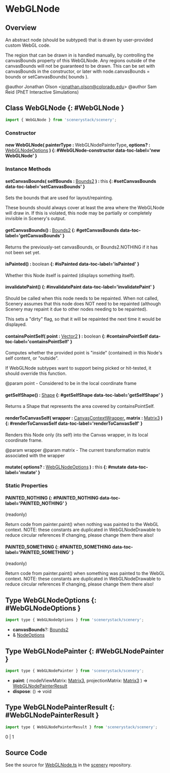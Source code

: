 # WebGLNode

## Overview

An abstract node (should be subtyped) that is drawn by user-provided custom WebGL code.

The region that can be drawn in is handled manually, by controlling the canvasBounds property of this WebGLNode.
Any regions outside of the canvasBounds will not be guaranteed to be drawn. This can be set with canvasBounds in the
constructor, or later with node.canvasBounds = bounds or setCanvasBounds( bounds ).

@author Jonathan Olson &lt;jonathan.olson@colorado.edu&gt;
@author Sam Reid (PhET Interactive Simulations)

## Class WebGLNode {: #WebGLNode }


```js
import { WebGLNode } from 'scenerystack/scenery';
```
### Constructor

#### new WebGLNode( painterType : <span style="font-weight: 400;">WebGLNodePainterType</span>, options? : <span style="font-weight: 400;">[WebGLNodeOptions](../scenery/WebGLNode.md#WebGLNodeOptions)</span> ) {: #WebGLNode-constructor data-toc-label='new WebGLNode' }

### Instance Methods

#### setCanvasBounds( selfBounds : <span style="font-weight: 400;">[Bounds2](../dot/Bounds2.md)</span> ) : <span style="font-weight: 400;"><span style="color: hsla(calc(var(--md-hue) + 180deg),80%,40%,1);">this</span></span> {: #setCanvasBounds data-toc-label='setCanvasBounds' }

Sets the bounds that are used for layout/repainting.

These bounds should always cover at least the area where the WebGLNode will draw in. If this is violated, this
node may be partially or completely invisible in Scenery's output.

#### getCanvasBounds() : <span style="font-weight: 400;">[Bounds2](../dot/Bounds2.md)</span> {: #getCanvasBounds data-toc-label='getCanvasBounds' }

Returns the previously-set canvasBounds, or Bounds2.NOTHING if it has not been set yet.

#### isPainted() : <span style="font-weight: 400;"><span style="color: hsla(calc(var(--md-hue) + 180deg),80%,40%,1);">boolean</span></span> {: #isPainted data-toc-label='isPainted' }

Whether this Node itself is painted (displays something itself).

#### invalidatePaint() {: #invalidatePaint data-toc-label='invalidatePaint' }

Should be called when this node needs to be repainted. When not called, Scenery assumes that this node does
NOT need to be repainted (although Scenery may repaint it due to other nodes needing to be repainted).

This sets a "dirty" flag, so that it will be repainted the next time it would be displayed.

#### containsPointSelf( point : <span style="font-weight: 400;">[Vector2](../dot/Vector2.md)</span> ) : <span style="font-weight: 400;"><span style="color: hsla(calc(var(--md-hue) + 180deg),80%,40%,1);">boolean</span></span> {: #containsPointSelf data-toc-label='containsPointSelf' }

Computes whether the provided point is "inside" (contained) in this Node's self content, or "outside".

If WebGLNode subtypes want to support being picked or hit-tested, it should override this function.

@param point - Considered to be in the local coordinate frame

#### getSelfShape() : <span style="font-weight: 400;">[Shape](../kite/Shape.md)</span> {: #getSelfShape data-toc-label='getSelfShape' }

Returns a Shape that represents the area covered by containsPointSelf.

#### renderToCanvasSelf( wrapper : <span style="font-weight: 400;">[CanvasContextWrapper](../scenery/CanvasContextWrapper.md)</span>, matrix : <span style="font-weight: 400;">[Matrix3](../dot/Matrix3.md)</span> ) {: #renderToCanvasSelf data-toc-label='renderToCanvasSelf' }

Renders this Node only (its self) into the Canvas wrapper, in its local coordinate frame.

@param wrapper
@param matrix - The current transformation matrix associated with the wrapper

#### mutate( options? : <span style="font-weight: 400;">[WebGLNodeOptions](../scenery/WebGLNode.md#WebGLNodeOptions)</span> ) : <span style="font-weight: 400;"><span style="color: hsla(calc(var(--md-hue) + 180deg),80%,40%,1);">this</span></span> {: #mutate data-toc-label='mutate' }

### Static Properties

#### PAINTED_NOTHING {: #PAINTED_NOTHING data-toc-label='PAINTED_NOTHING' }

(readonly)

Return code from painter.paint() when nothing was painted to the WebGL context.
NOTE: these constants are duplicated in WebGLNodeDrawable to reduce circular references
      If changing, please change them there also!

#### PAINTED_SOMETHING {: #PAINTED_SOMETHING data-toc-label='PAINTED_SOMETHING' }

(readonly)

Return code from painter.paint() when something was painted to the WebGL context.
NOTE: these constants are duplicated in WebGLNodeDrawable to reduce circular references
      If changing, please change them there also!



## Type WebGLNodeOptions {: #WebGLNodeOptions }


```js
import type { WebGLNodeOptions } from 'scenerystack/scenery';
```


- **canvasBounds**?: [Bounds2](../dot/Bounds2.md)
- &amp; [NodeOptions](../scenery/Node.md#NodeOptions)




## Type WebGLNodePainter {: #WebGLNodePainter }


```js
import type { WebGLNodePainter } from 'scenerystack/scenery';
```


- **paint**: ( modelViewMatrix: [Matrix3](../dot/Matrix3.md), projectionMatrix: [Matrix3](../dot/Matrix3.md) ) =&gt; [WebGLNodePainterResult](../scenery/WebGLNode.md#WebGLNodePainterResult)
- **dispose**: () =&gt; <span style="color: hsla(calc(var(--md-hue) + 180deg),80%,40%,1);">void</span>




## Type WebGLNodePainterResult {: #WebGLNodePainterResult }


```js
import type { WebGLNodePainterResult } from 'scenerystack/scenery';
```


0 | 1



## Source Code

See the source for [WebGLNode.ts](https://github.com/phetsims/scenery/blob/main/js/nodes/WebGLNode.ts) in the [scenery](https://github.com/phetsims/scenery) repository.
